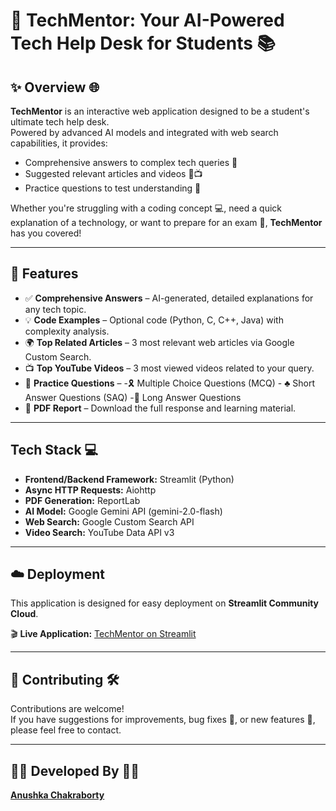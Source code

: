 # 📝 TechMentor: Your AI-Powered Tech Help Desk for Students 📚

## ✨ Overview 🌐

**TechMentor** is an interactive web application designed to be a student's ultimate tech help desk.  
Powered by advanced AI models and integrated with web search capabilities, it provides:

- Comprehensive answers to complex tech queries 🤖  
- Suggested relevant articles and videos 📖📺  
- Practice questions to test understanding 🧠  

Whether you're struggling with a coding concept 💻, need a quick explanation of a technology, or want to prepare for an exam 🎯, **TechMentor** has you covered!

---

## 🚀 Features 

- ✅ **Comprehensive Answers** – AI-generated, detailed explanations for any tech topic.
- 💡 **Code Examples** – Optional code (Python, C, C++, Java) with complexity analysis.
- 🌍 **Top Related Articles** – 3 most relevant web articles via Google Custom Search.
- 📺 **Top YouTube Videos** – 3 most viewed videos related to your query.
- 📝 **Practice Questions** –
            -🎗 Multiple Choice Questions (MCQ)
            - ♣ Short Answer Questions (SAQ)
            -📒 Long Answer Questions
- 📄 **PDF Report** – Download the full response and learning material.


---

##  Tech Stack 💻

- **Frontend/Backend Framework:** Streamlit (Python)  
- **Async HTTP Requests:** Aiohttp  
- **PDF Generation:** ReportLab  
- **AI Model:** Google Gemini API (gemini-2.0-flash)  
- **Web Search:** Google Custom Search API  
- **Video Search:** YouTube Data API v3

---
## ☁️ Deployment 

This application is designed for easy deployment on **Streamlit Community Cloud**.

🎬 **Live Application:** [TechMentor on Streamlit](https://tech-mentor-app-k8szevckmur245i22lc4b2.streamlit.app/)


---

## 🤝 Contributing 🛠

Contributions are welcome!  
If you have suggestions for improvements, bug fixes 🐞, or new features 🌟, please feel free to contact.

---

## 🧑‍💻 Developed By 👩‍💻

[**Anushka Chakraborty**](https://www.linkedin.com/in/anushka-chakraborty-006881311/)
